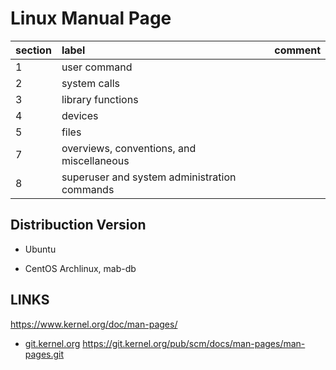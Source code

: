 # Linux Manual Page 


| section | label | comment |
|:--- |:--- |:--- |
| 1 | user command | |
| 2 | system calls | |
| 3 | library functions | |
| 4 | devices | |
| 5 | files | |
| 7 | overviews, conventions, and miscellaneous | |
| 8 | superuser and system administration commands | | 




Distribuction Version
---------------------

* Ubuntu




* CentOS
Archlinux,
mab-db



## LINKS

https://www.kernel.org/doc/man-pages/

* [git.kernel.org](https://git.kernel.org/pub/scm/docs/man-pages/man-pages.git)
    <https://git.kernel.org/pub/scm/docs/man-pages/man-pages.git>



